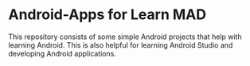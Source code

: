 # Android-Apps for Learn MAD
This repository consists of some simple Android projects that help with learning Android. This is also helpful for learning Android Studio and developing Android applications. 
